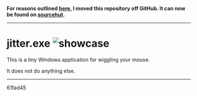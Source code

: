 **For reasons outlined [here][autopilot], I moved this repository off GitHub.
It can now be found on [sourcehut][sourcehut].**

[autopilot]: https://github.com/juni2k/autopilot#motivation
[sourcehut]: https://git.sr.ht/~juni/jitter.exe

---

# jitter.exe ![showcase](https://mew.tv/projects/jitter/jitter.gif)

This is a tiny Windows application for wiggling your mouse.

It does not do anything else.

---

61fad45
